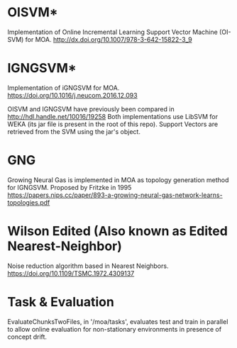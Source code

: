 OISVM*
===
Implementation of Online Incremental Learning Support Vector Machine (OI-SVM) for MOA. http://dx.doi.org/10.1007/978-3-642-15822-3_9

IGNGSVM*
===
Implementation of iGNGSVM for MOA. https://doi.org/10.1016/j.neucom.2016.12.093

OISVM and IGNGSVM have previously been compared in http://hdl.handle.net/10016/19258
Both implementations use LibSVM for WEKA (its jar file is present in the root of this repo). 
Support Vectors are retrieved from the SVM using the jar's object.

GNG
===
Growing Neural Gas is implemented in MOA as topology generation method for IGNGSVM. Proposed by Fritzke in 1995 https://papers.nips.cc/paper/893-a-growing-neural-gas-network-learns-topologies.pdf 

Wilson Edited (Also known as Edited Nearest-Neighbor)
===
Noise reduction algorithm based in Nearest Neighbors. https://doi.org/10.1109/TSMC.1972.4309137

Task & Evaluation
====
EvaluateChunksTwoFiles, in '/moa/tasks',  evaluates test and train in parallel to allow online evaluation for non-stationary environments in presence of concept drift.
